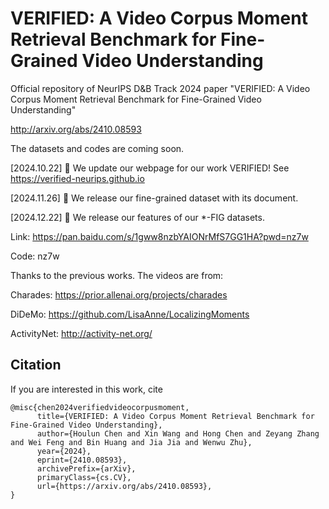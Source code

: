 # VERIFIED: A Video Corpus Moment Retrieval Benchmark for Fine-Grained Video Understanding
Official repository of NeurIPS D&amp;B Track 2024 paper "VERIFIED: A Video Corpus Moment Retrieval Benchmark for Fine-Grained Video Understanding"

http://arxiv.org/abs/2410.08593

The datasets and codes are coming soon.

[2024.10.22] 🚀 We update our webpage for our work VERIFIED! See https://verified-neurips.github.io

[2024.11.26] 🚀 We release our fine-grained dataset with its document.

[2024.12.22] 🚀 We release our features of our *-FIG datasets.

Link: https://pan.baidu.com/s/1gww8nzbYAIONrMfS7GG1HA?pwd=nz7w

Code: nz7w


Thanks to the previous works. The videos are from:

Charades: https://prior.allenai.org/projects/charades

DiDeMo: https://github.com/LisaAnne/LocalizingMoments

ActivityNet: http://activity-net.org/

## Citation
If you are interested in this work, cite
~~~
@misc{chen2024verifiedvideocorpusmoment,
      title={VERIFIED: A Video Corpus Moment Retrieval Benchmark for Fine-Grained Video Understanding}, 
      author={Houlun Chen and Xin Wang and Hong Chen and Zeyang Zhang and Wei Feng and Bin Huang and Jia Jia and Wenwu Zhu},
      year={2024},
      eprint={2410.08593},
      archivePrefix={arXiv},
      primaryClass={cs.CV},
      url={https://arxiv.org/abs/2410.08593}, 
}
~~~
